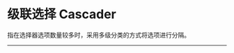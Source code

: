 # 级联选择 Cascader

指在选择器选项数量较多时，采用多级分类的方式将选项进行分隔。

---

<script setup>
import CascaderBasicUse from "./component/cascader-basic-use.md"
import CascaderClear from "./component/cascader-clear.md"
import CascaderDisabled from "./component/cascader-disabled.md"
import CascaderFormat from "./component/cascader-format.md"
import CascaderMultiple from "./component/cascader-multiple.md"
import CascaderLoading from "./component/cascader-loading.md"
import CascaderLoad from "./component/cascader-load.md"
import CascaderSearch from "./component/cascader-search.md"
import CascaderPathMode from "./component/cascader-path-mode.md"
import CascaderFallback from "./component/cascader-fallback.md"
import CascaderField from "./component/cascader-field.md"
import CascaderExpand from "./component/cascader-expand-menu.md"
import CascaderApi from "./component/cascader-api.md"
import CascaderTip from "./component/cascader-tip.md"
</script>

<cascader-basic-use />
<cascader-clear />
<cascader-format />
<cascader-multiple />
<cascader-loading />
<cascader-load />
<cascader-search />
<cascader-path-mode />
<cascader-fallback />
<cascader-field />
<cascader-expand />
<cascader-api />
<cascader-tip />
